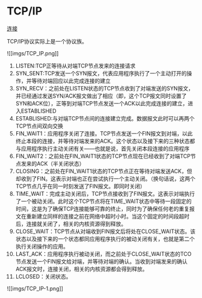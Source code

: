 # TCP/IP

[连接](https://blog.csdn.net/u012503786/article/details/78647661)

TCP/IP协议实际上是一个协议族。

![[imgs/TCP_IP.png]]

1.  LISTEN:TCP正等待从对端TCP节点发来的连接请求
2. SYN_SENT:TCP发送一个SYN报文，代表应用程序执行了一个主动打开的操作，并等待对端回应以此完成连接的建立
3. SYN_RECV：之前处在LISTEN状态的TCP节点收到了对端发送的SYN报文，并已经通过发送SYN/ACK报文做出了相应（即，这个TCP报文同时设置了SYN和ACK位），正等到对端TCP节点发送一个ACK以此完成连接的建立，进入ESTABLISHED
4. ESTABLISHED:与对端TCP节点间的连接建立完成。数据报文此时可以再两个TCP节点间双向交换
5. FIN_WAIT1：应用程序关闭了连接。TCP节点发送一个FIN报文到对端，以此终止本段的连接，并等待对端发来的ACK。这个状态以及接下来的三种状态都与应用程序执行主动关闭有关——也就是说，首先关闭本段连接的应用程序
6. FIN_WAIT2：之前处在FIN_WAIT1状态的TCP节点现在已经收到了对端TCP节点发来的ACK（半关闭状态）
7. CLOSING：之前处在FIN_WAIT1状态的TCP节点正在等待对端发送ACK，但却收到了FIN。这表示对端也正在尝试执行一个主动关闭。（换句话说，这两个TCP节点几乎在同一时刻发送了FIN报文。即同时关闭）
8. TIME_WAIT：完成主动关闭后，TCP节点接收到了FIN报文。这表示对端执行了一个被动关闭。此时这个TCP节点将在TIME_WAIT状态中等待一段固定的时间，这是为了确保TCP连接能够可靠的终止，同时为了确保任何老的重复报文在重新建立同样的连接之前在网络中超时小时。当这个固定的时间段超时后，连接就关闭了，相关的内核资源得到释放。
9. CLOSE_WAIT：TCP节点从对端收到FIN报文后将处在CLOSE_WAIT状态。该状态以及接下来的一个状态都同应用程序执行的被动关闭有关，也就是第二个执行关闭操作的应用。
10. LAST_ACK：应用程序执行被动关闭，而之前处于CLOSE_WAIT状态的TCO节点发送一个FIN报文给对端，并等待对端的确认。当收到对端发来的确认ACK报文时，连接关闭，相关的内核资源都会得到释放。
11. LCLOSED：关闭状态。

![[imgs/TCP_IP-1.png]]
